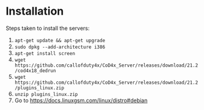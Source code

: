 # Installation

Steps taken to install the servers:

1. `apt-get update && apt-get upgrade`
2. `sudo dpkg --add-architecture i386`
3. `apt-get install screen`
5. `wget https://github.com/callofduty4x/CoD4x_Server/releases/download/21.2/cod4x18_dedrun`
6. `wget https://github.com/callofduty4x/CoD4x_Server/releases/download/21.2/plugins_linux.zip`
7. `unzip plugins_linux.zip`
8. Go to https://docs.linuxgsm.com/linux/distro#debian
